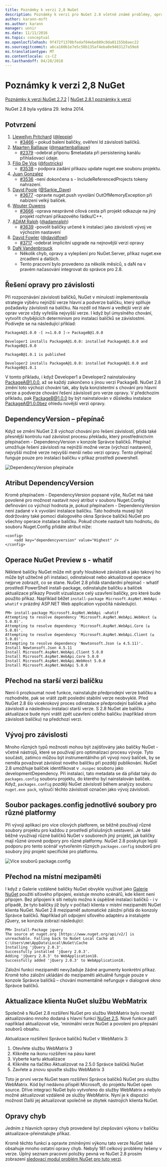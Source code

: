 ```yaml
---
title: Poznámky k verzi 2,8 NuGet
description: Poznámky k verzi pro NuGet 2.8 včetně známé problémy, opravy chyb, přidaných funkcí a chcete.
author: karann-msft
ms.author: karann
manager: unnir
ms.date: 11/11/2016
ms.topic: conceptual
ms.openlocfilehash: 9f472f1370bfedaf04ebe889c0da01155b8aec22
ms.sourcegitcommit: a6ca160b1e7e5c58b135af4eba0e9463127a59e8
ms.translationtype: MT
ms.contentlocale: cs-CZ
ms.lasthandoff: 04/28/2018
---
```

# <a name="nuget-28-release-notes"></a>Poznámky k verzi 2,8 NuGet

[Poznámky k verzi NuGet 2.7.2](../release-notes/nuget-2.7.2.md) | [NuGet 2.8.1 poznámky k verzi](../release-notes/nuget-2.8.1.md)

NuGet 2.8 byla vydána 29. ledna 2014.

## <a name="acknowledgements"></a>Potvrzení

1. [Llewellyn Pritchard](https://www.codeplex.com/site/users/view/leppie) ([@leppie](https://twitter.com/leppie))
    - [#3466](https://nuget.codeplex.com/workitem/3466) – pokud balení balíčky, ověření Id závislostí balíčků.
2. [Maarten Balliauw](https://www.codeplex.com/site/users/view/maartenba) ([@maartenballiauw](https://twitter.com/maartenballiauw))
    - [#2379](https://nuget.codeplex.com/workitem/2379) -odebrat příponu $metadata při persistening kanálu přihlašovací údaje.
3. [Filip De Vos](https://www.codeplex.com/site/users/view/FilipDeVos) ([@foxtricks](https://twitter.com/foxtricks))
    - [#3538](http://nuget.codeplex.com/workitem/3538) – podpora zadání příkazu update nuget.exe souboru projektu.
4. [Juan Gonzalez](https://www.codeplex.com/site/users/view/jjgonzalez)
    - [#3536](http://nuget.codeplex.com/workitem/3536) -není dokončena s - IncludeReferencedProjects tokeny nahrazení.
5. [David Poole](https://www.codeplex.com/site/users/view/Sarkie) ([@Sarkie_Dave](https://twitter.com/Sarkie_Dave))
    - [#3677](http://nuget.codeplex.com/workitem/3677) -opravte nuget.push vyvolání OutOfMemoryException při nabízení velký balíček.
6. [Wouter Ouwens](https://www.codeplex.com/site/users/view/Despotes)
    - [#3666](http://nuget.codeplex.com/workitem/3666) -oprava nesprávné cílová cesta při projekt odkazuje na jiný projekt rozhraní příkazového řádku/C++.
7. [ADAM Ralph](http://www.codeplex.com/site/users/view/adamralph) ([@adamralph](https://twitter.com/adamralph))
    - [#3639](https://nuget.codeplex.com/workitem/3639) -povolit balíčky určené k instalaci jako závislosti vývoj ve výchozím nastavení
8. [David Fowler](https://www.codeplex.com/site/users/view/dfowler) ([@davidfowl](https://twitter.com/davidfowl))
    - [#3717](https://nuget.codeplex.com/workitem/3717) -odebrat implicitní upgrade na nejnovější verzi opravy
9. [DaN Vandenbrouck](https://www.codeplex.com/site/users/view/vdbg)
    - Několik chyb, opravy a vylepšení pro NuGet.Server, příkaz nuget.exe zrcadlení a dalších.
    - Tento pracovní bylo provedeno za několik měsíců, s daN na v pravém načasování integrovat do správce pro 2.8.

## <a name="patch-resolution-for-dependencies"></a>Řešení opravy pro závislosti

Při rozpoznávání závislosti balíčků, NuGet v minulosti implementovala strategie výběru nejnižší verze hlavní a podverze balíčku, který splňuje požadavky závislosti na balíčku. Na rozdíl od hlavní a vedlejší verzi ale oprav verze vždy vyřešila nejvyšší verze. I když byl úmyslného chování, vytvořit chybějících determinism pro instalaci balíčků se závislostmi. Podívejte se na následující příklad:

    PackageA@1.0.0 -[ >=1.0.0 ]-> PackageB@1.0.0

    Developer1 installs PackageA@1.0.0: installed PackageA@1.0.0 and PackageB@1.0.0

    PackageB@1.0.1 is published

    Developer2 installs PackageA@1.0.0: installed PackageA@1.0.0 and PackageB@1.0.1

V tomto příkladu, i když Developer1 a Developer2 nainstalovány PackageA@1.0.0, až se každý zakončeno s jinou verzi PackageB. NuGet 2.8 změní toto výchozí chování tak, aby byla konzistentní s chování pro hlavní verze a podverze chování řešení závislostí pro verze opravy. V předchozím příkladu, pak PackageB@1.0.0 by být nainstalován v důsledku instalace PackageA@1.0.0bez ohledu novější verzi opravy.

## <a name="-dependencyversion-switch"></a>DependencyVersion – přepínač

Když se změní NuGet 2.8 _výchozí_ chování pro řešení závislostí, přidá také přesnější kontrolu nad závislost procesu překladu, který prostřednictvím přepínačem - DependencyVersion v konzole Správce balíčků. Přepínač umožňuje řešení závislosti na nejnižší možné verze (výchozí nastavení), nejvyšší možné verze nejvyšší menší nebo verzi opravy.  Tento přepínač funguje pouze pro instalaci balíčku v příkaz prostředí powershell.

![DependencyVersion přepínače](./media/NuGet-2.8/dependencyversion.png)

## <a name="dependencyversion-attribute"></a>Atribut DependencyVersion

Kromě přepínačem - DependencyVersion popsané výše, NuGet má také povolené pro možnost nastavit nový atribut v souboru Nuget.Config definování co výchozí hodnota je, pokud přepínačem - DependencyVersion není zadané v k vyvolání instalace balíčku. Tato hodnota musejí být dodržovány také pomocí dialogového okna Správce balíčků NuGet pro všechny operace instalace balíčku. Pokud chcete nastavit tuto hodnotu, do souboru Nuget.Config přidáte atribut níže:

    <config>
        <add key="dependencyversion" value="Highest" />
    </config>

## <a name="preview-nuget-operations-with--whatif"></a>Operace NuGet Preview s - whatif

Některé balíčky NuGet může mít grafy hloubkové závislostí a jako takový ho může být užitečné při instalaci, odinstalovat nebo aktualizovat operace nejprve zobrazit, co se stane. NuGet 2.8 přidá standardní přepínač - whatif prostředí PowerShell install-package, odinstalujte balíčku a balíček aktualizace příkazy Povolit vizualizace celý uzavření balíčky, pro které bude použito příkaz. Například běžet `install-package Microsoft.AspNet.WebApi -whatif` v prázdný ASP.NET Web application vypočítá následující.

    PM> install-package Microsoft.AspNet.WebApi -whatif
    Attempting to resolve dependency 'Microsoft.AspNet.WebApi.WebHost (≥ 5.0.0)'.
    Attempting to resolve dependency 'Microsoft.AspNet.WebApi.Core (≥ 5.0.0)'.
    Attempting to resolve dependency 'Microsoft.AspNet.WebApi.Client (≥ 5.0.0)'.
    Attempting to resolve dependency 'Newtonsoft.Json (≥ 4.5.11)'.
    Install Newtonsoft.Json 4.5.11
    Install Microsoft.AspNet.WebApi.Client 5.0.0
    Install Microsoft.AspNet.WebApi.Core 5.0.0
    Install Microsoft.AspNet.WebApi.WebHost 5.0.0
    Install Microsoft.AspNet.WebApi 5.0.0

## <a name="downgrade-package"></a>Přechod na starší verzi balíčku

Není-li prozkoumat nové funkce, nainstalujte předprodejní verze balíčku a rozhodněte, pak se vrátit zpět poslední stabilní verze neobvyklé. Před NuGet 2.8 šlo vícekrokový proces odinstalace předprodejní balíček a jeho závislosti a následnou instalaci starší verze. S 2.8 NuGet ale balíčku aktualizace bude nyní vrátit zpět uzavření celého balíčku (například strom závislosti balíčku) na předchozí verzi.

## <a name="development-dependencies"></a>Vývoj pro závislosti

Mnoho různých typů možnosti mohou být zajišťovány jako balíčky NuGet - včetně nástrojů, které se používají pro optimalizaci procesu vývoje. Tyto součásti, zatímco můžou být instrumentálního při vývoji nový balíček, by se neměla považovat závislost nového balíčku při později publikování. NuGet 2.8 umožňuje balíček identifikovat v `.nuspec` souboru jako developmentDependency. Při instalaci, tato metadata se dá přidat taky do `packages.config` souboru projektu, do kterého byl nainstalován balíček. Když, `packages.config` později NuGet závislosti během analýzy souboru `nuget.exe pack`, vyloučí těchto závislostí označen jako vývoj závislosti.

## <a name="individual-packagesconfig-files-for-different-platforms"></a>Soubor packages.config jednotlivé soubory pro různé platformy

Při vývoji aplikací pro více cílových platforem, se běžně používají různé soubory projektu pro každou z prostředí příslušných sestavení. Je také běžné využívají různé balíčků NuGet v souborech jiný projekt, jak balíčky mají různé úrovně podpory pro různé platformy. NuGet 2.8 poskytuje lepší podporu pro tento scénář vytvořením různých `packages.config` souborů pro soubory jiný projekt specifické pro platformu.

![Více souborů package.config](./media/NuGet-2.8/multiple-packageconfigs.png)

## <a name="fallback-to-local-cache"></a>Přechod na místní mezipaměti

I když z Galerie vzdálené balíčky NuGet obvykle využívat jako [Galerie NuGet](http://www.nuget.org/) použití síťového připojení, existuje mnoho scénářů, kde klient není připojen. Bez připojení k síti nebylo možno k úspěšné instalaci balíčků - i v případě, že tyto balíčky již byly v počítači klienta v místní mezipaměti NuGet klienta NuGet. NuGet 2.8 mezipaměť automatické záložní přidá do konzoly Správce balíčků. Například při odpojení síťového adaptéru a instalujete jQuery, se konzola zobrazí následující:

    PM> Install-Package jquery
    The source at nuget.org [https://www.nuget.org/api/v2/] is unreachable. Falling back to NuGet Local Cache at C:\Users\me\AppData\Local\NuGet\Cache
    Installing 'jQuery 2.0.3'.
    Successfully installed 'jQuery 2.0.3'.
    Adding 'jQuery 2.0.3' to WebApplication18.
    Successfully added 'jQuery 2.0.3' to WebApplication18.

Záložní funkci mezipaměti nevyžaduje žádné argumenty konkrétní příkaz. Kromě toho záložní ukládání do mezipaměti aktuálně funguje pouze v konzole Správce balíčků – chování momentálně nefunguje v dialogové okno Správce balíčků.

## <a name="webmatrix-nuget-client-updates"></a>Aktualizace klienta NuGet službu WebMatrix

Společně s NuGet 2.8 rozšíření NuGet pro službu WebMatrix bylo rovněž aktualizováno mnoho dodaná s hlavní funkcí [NuGet 2.5](../release-notes/nuget-2.5.md). Nové funkce patří například aktualizovat vše, 'minimální verze NuGet a povolení pro přepsání souborů obsahu.

Aktualizace rozšíření Správce balíčků NuGet v WebMatrix 3:

1. Otevřete službu WebMatrix 3
1. Klikněte na ikonu rozšíření na pásu karet
1. Vyberte kartu aktualizace
1. Klikněte na tlačítko Aktualizovat na 2.5.0 Správce balíčků NuGet
1. Zavřete a znovu spusťte službu WebMatrix 3

Toto je první verze NuGet team rozšíření Správce balíčků NuGet pro službu WebMatrix.  Kód byl nedávno přispěl Microsoft, do projektu NuGet open source. Dříve integraci NuGet bylo vytvořeno do služby WebMatrix a nebylo možné aktualizovat vzdáleně ze služby WebMatrix.  Nyní je k dispozici možnost Další jej aktualizovat společně se zbytek nástrojích klienta NuGet.

## <a name="bug-fixes"></a>Opravy chyb

Jedním z hlavních opravy chyb provedené byl zlepšování výkonu v balíčku aktualizace-přeinstalujte příkaz.

Kromě těchto funkcí a opravte zmíněnými výkonu tato verze NuGet také obsahuje mnoho ostatní opravy chyb. Nebyly 181 celkový problémy řešeny v verze. Úplný seznam pracovní položky pevná ve NuGet 2.8 prosím zobrazení [sledovací modul problém NuGet pro tuto verzi](https://nuget.codeplex.com/workitem/list/advanced?release=NuGet%202.8&status=all).
